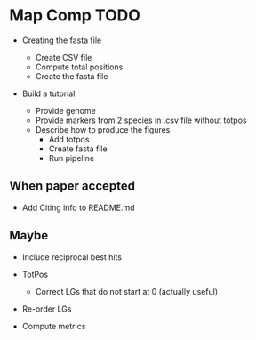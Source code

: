 # Map Comp TODO

- Creating the fasta file
  - Create CSV file
  - Compute total positions
  - Create the fasta file

- Build a tutorial
  - Provide genome
  - Provide markers from 2 species in .csv file without totpos
  - Describe how to produce the figures
    - Add totpos
    - Create fasta file
    - Run pipeline

## When paper accepted

- Add Citing info to README.md

## Maybe

- Include reciprocal best hits

- TotPos
  - Correct LGs that do not start at 0 (actually useful)

- Re-order LGs
- Compute metrics
